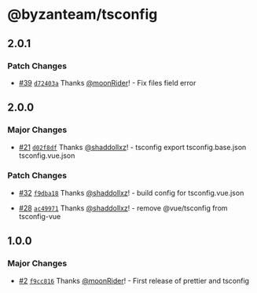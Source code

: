 # @byzanteam/tsconfig

## 2.0.1

### Patch Changes

- [#39](https://github.com/Byzanteam/jet-linter/pull/39) [`d72403a`](https://github.com/Byzanteam/jet-linter/commit/d72403a05c250b7360ba9bad68ef4a926a270f88) Thanks [@moonRider](https://github.com/moonRider)! - Fix files field error

## 2.0.0

### Major Changes

- [#21](https://github.com/Byzanteam/jet-linter/pull/21) [`d02f8df`](https://github.com/Byzanteam/jet-linter/commit/d02f8dfd3328891c1fd1ded998fc8aa46373b1d9) Thanks [@shaddollxz](https://github.com/shaddollxz)! - tsconfig export tsconfig.base.json tsconfig.vue.json

### Patch Changes

- [#32](https://github.com/Byzanteam/jet-linter/pull/32) [`f9dba18`](https://github.com/Byzanteam/jet-linter/commit/f9dba18e3c65d0856bebdda409a6999a98d87731) Thanks [@shaddollxz](https://github.com/shaddollxz)! - build config for tsconfig.vue.json

- [#28](https://github.com/Byzanteam/jet-linter/pull/28) [`ac49971`](https://github.com/Byzanteam/jet-linter/commit/ac49971221d704711bcdbd3e8b8d21365e2311d1) Thanks [@shaddollxz](https://github.com/shaddollxz)! - remove @vue/tsconfig from tsconfig-vue

## 1.0.0

### Major Changes

- [#2](https://github.com/Byzanteam/jet-linter/pull/2) [`f9cc816`](https://github.com/Byzanteam/jet-linter/commit/f9cc81670145beb04e727cd8386e44ebe8da5e13) Thanks [@moonRider](https://github.com/moonRider)! - First release of prettier and tsconfig
